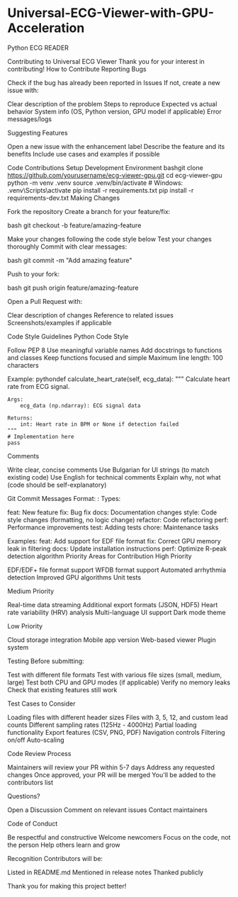 # Universal-ECG-Viewer-with-GPU-Acceleration
Python ECG READER



Contributing to Universal ECG Viewer
Thank you for your interest in contributing!
How to Contribute
Reporting Bugs

Check if the bug has already been reported in Issues
If not, create a new issue with:

Clear description of the problem
Steps to reproduce
Expected vs actual behavior
System info (OS, Python version, GPU model if applicable)
Error messages/logs



Suggesting Features

Open a new issue with the enhancement label
Describe the feature and its benefits
Include use cases and examples if possible

Code Contributions
Setup Development Environment
bashgit clone https://github.com/yourusername/ecg-viewer-gpu.git
cd ecg-viewer-gpu
python -m venv .venv
source .venv/bin/activate  # Windows: .venv\Scripts\activate
pip install -r requirements.txt
pip install -r requirements-dev.txt
Making Changes

Fork the repository
Create a branch for your feature/fix:

bash   git checkout -b feature/amazing-feature

Make your changes following the code style below
Test your changes thoroughly
Commit with clear messages:

bash   git commit -m "Add amazing feature"

Push to your fork:

bash   git push origin feature/amazing-feature

Open a Pull Request with:

Clear description of changes
Reference to related issues
Screenshots/examples if applicable



Code Style Guidelines
Python Code Style

Follow PEP 8
Use meaningful variable names
Add docstrings to functions and classes
Keep functions focused and simple
Maximum line length: 100 characters

Example:
pythondef calculate_heart_rate(self, ecg_data):
    """
    Calculate heart rate from ECG signal.
    
    Args:
        ecg_data (np.ndarray): ECG signal data
        
    Returns:
        int: Heart rate in BPM or None if detection failed
    """
    # Implementation here
    pass
Comments

Write clear, concise comments
Use Bulgarian for UI strings (to match existing code)
Use English for technical comments
Explain why, not what (code should be self-explanatory)

Git Commit Messages
Format: <type>: <description>
Types:

feat: New feature
fix: Bug fix
docs: Documentation changes
style: Code style changes (formatting, no logic change)
refactor: Code refactoring
perf: Performance improvements
test: Adding tests
chore: Maintenance tasks

Examples:
feat: Add support for EDF file format
fix: Correct GPU memory leak in filtering
docs: Update installation instructions
perf: Optimize R-peak detection algorithm
Priority Areas for Contribution
High Priority

EDF/EDF+ file format support
WFDB format support
Automated arrhythmia detection
Improved GPU algorithms
Unit tests

Medium Priority

Real-time data streaming
Additional export formats (JSON, HDF5)
Heart rate variability (HRV) analysis
Multi-language UI support
Dark mode theme

Low Priority

Cloud storage integration
Mobile app version
Web-based viewer
Plugin system

Testing
Before submitting:

Test with different file formats
Test with various file sizes (small, medium, large)
Test both CPU and GPU modes (if applicable)
Verify no memory leaks
Check that existing features still work

Test Cases to Consider

Loading files with different header sizes
Files with 3, 5, 12, and custom lead counts
Different sampling rates (125Hz - 4000Hz)
Partial loading functionality
Export features (CSV, PNG, PDF)
Navigation controls
Filtering on/off
Auto-scaling

Code Review Process

Maintainers will review your PR within 5-7 days
Address any requested changes
Once approved, your PR will be merged
You'll be added to the contributors list

Questions?

Open a Discussion
Comment on relevant issues
Contact maintainers

Code of Conduct

Be respectful and constructive
Welcome newcomers
Focus on the code, not the person
Help others learn and grow

Recognition
Contributors will be:

Listed in README.md
Mentioned in release notes
Thanked publicly

Thank you for making this project better!
